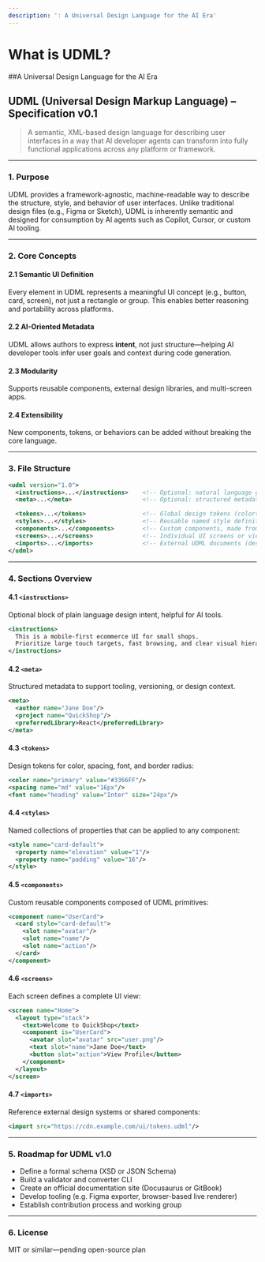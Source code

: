 ```yaml
---
description: ': A Universal Design Language for the AI Era'
---
```


# What is UDML?

\##A Universal Design Language for the AI Era

## UDML (Universal Design Markup Language) – Specification v0.1

> A semantic, XML-based design language for describing user interfaces in a way that AI developer agents can transform into fully functional applications across any platform or framework.

***

### 1. Purpose

UDML provides a framework-agnostic, machine-readable way to describe the structure, style, and behavior of user interfaces. Unlike traditional design files (e.g., Figma or Sketch), UDML is inherently semantic and designed for consumption by AI agents such as Copilot, Cursor, or custom AI tooling.

***

### 2. Core Concepts

#### 2.1 Semantic UI Definition

Every element in UDML represents a meaningful UI concept (e.g., button, card, screen), not just a rectangle or group. This enables better reasoning and portability across platforms.

#### 2.2 AI-Oriented Metadata

UDML allows authors to express **intent**, not just structure—helping AI developer tools infer user goals and context during code generation.

#### 2.3 Modularity

Supports reusable components, external design libraries, and multi-screen apps.

#### 2.4 Extensibility

New components, tokens, or behaviors can be added without breaking the core language.

***

### 3. File Structure

```xml
<udml version="1.0">
  <instructions>...</instructions>    <!-- Optional: natural language guidance for AI agents -->
  <meta>...</meta>                    <!-- Optional: structured metadata -->

  <tokens>...</tokens>                <!-- Global design tokens (colors, spacing, typography) -->
  <styles>...</styles>                <!-- Reusable named style definitions -->
  <components>...</components>        <!-- Custom components, made from base elements -->
  <screens>...</screens>              <!-- Individual UI screens or views -->
  <imports>...</imports>              <!-- External UDML documents (design libraries) -->
</udml>
```

***

### 4. Sections Overview

#### 4.1 `<instructions>`

Optional block of plain language design intent, helpful for AI tools.

```xml
<instructions>
  This is a mobile-first ecommerce UI for small shops.
  Prioritize large touch targets, fast browsing, and clear visual hierarchy.
</instructions>
```

#### 4.2 `<meta>`

Structured metadata to support tooling, versioning, or design context.

```xml
<meta>
  <author name="Jane Doe"/>
  <project name="QuickShop"/>
  <preferredLibrary>React</preferredLibrary>
</meta>
```

#### 4.3 `<tokens>`

Design tokens for color, spacing, font, and border radius:

```xml
<color name="primary" value="#3366FF"/>
<spacing name="md" value="16px"/>
<font name="heading" value="Inter" size="24px"/>
```

#### 4.4 `<styles>`

Named collections of properties that can be applied to any component:

```xml
<style name="card-default">
  <property name="elevation" value="1"/>
  <property name="padding" value="16"/>
</style>
```

#### 4.5 `<components>`

Custom reusable components composed of UDML primitives:

```xml
<component name="UserCard">
  <card style="card-default">
    <slot name="avatar"/>
    <slot name="name"/>
    <slot name="action"/>
  </card>
</component>
```

#### 4.6 `<screens>`

Each screen defines a complete UI view:

```xml
<screen name="Home">
  <layout type="stack">
    <text>Welcome to QuickShop</text>
    <component is="UserCard">
      <avatar slot="avatar" src="user.png"/>
      <text slot="name">Jane Doe</text>
      <button slot="action">View Profile</button>
    </component>
  </layout>
</screen>
```

#### 4.7 `<imports>`

Reference external design systems or shared components:

```xml
<import src="https://cdn.example.com/ui/tokens.udml"/>
```

***

### 5. Roadmap for UDML v1.0

* Define a formal schema (XSD or JSON Schema)
* Build a validator and converter CLI
* Create an official documentation site (Docusaurus or GitBook)
* Develop tooling (e.g. Figma exporter, browser-based live renderer)
* Establish contribution process and working group

***

### 6. License

MIT or similar—pending open-source plan

